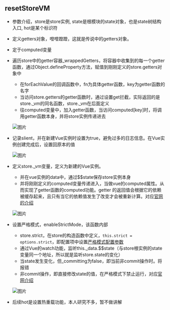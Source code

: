## resetStoreVM
- 参数介绍，store是store实例, state是根模块的state对象，也是state树结构入口, hot是某个标识符
- 定义getters对象，噔噔蹬蹬，这就是传说中的getters对象。
- 定于computed变量

- 遍历store中的getter容器_wrappedGetters，将容器中收集到的每一个getter函数，通过Object.defineProperty方法，赋值到刚刚定义的store.getters对象中
  - 在forEachValue的回调函数中，fn为具体getter函数，key为getter函数的名字
  - 当访问store.getters的getter函数时，通过设置get拦截，实际返回的是store._vm的同名函数，store._vm在后面定义
  - 往computed变量中，加入getter函数，当访问computed\[key]时，将调用getter函数本身，并将store实例传递进去


  ![图片](http://momo-project.b0.upaiyun.com/Assets/VUEX/chapter/imgs/resetStoreVM-001.png)


- 记录slient，并在新建Vue实例时设置为true，避免过多的日志信息。在Vue实例创建完成后，设置回原本的值

  ![图片](http://momo-project.b0.upaiyun.com/Assets/VUEX/chapter/imgs/resetStoreVM-003.png)


- 定义store._vm变量，定义为新建的Vue实例。
  - 并在vue实例的data中，通过$$state保存store实例本身
  - 并将刚刚定义的computed变量传递进入，当做vue的computed属性。从而实现了getter函数的computed功能。getter 的返回值会根据它的依赖被缓存起来，且只有当它的依赖值发生了改变才会被重新计算。对应[官网的介绍](https://store.vuejs.org/zh/guide/getters.html#getter)

  ![图片](http://momo-project.b0.upaiyun.com/Assets/VUEX/chapter/imgs/resetStoreVM-002.png)





- 设置严格模式，enableStrictMode，该函数内部
  - store.strict，在store的构造函数中定义，```this.strict = options.strict```，即配置项中设置[严格模式配置参数](https://vuex.vuejs.org/zh/guide/strict.html#%E4%B8%A5%E6%A0%BC%E6%A8%A1%E5%BC%8F)
  - 通过Vue的watch功能，监听this._data.$$state（与store根实例的state变量同一个地址，所以就是监听store.state的变化）
  - 当state发生变化，但_committing为false，即当前非commit操作时。将报错
  - 非commit操作，即直接修改state的值，在严格模式下禁止运行，对应[官网介绍](https://store.vuejs.org/zh/guide/strict.html)

  ![图片](http://momo-project.b0.upaiyun.com/Assets/VUEX/chapter/imgs/resetStoreVM-005.png)


- 后续hot是设置热重载功能，本人研究不多，暂不做讲解
